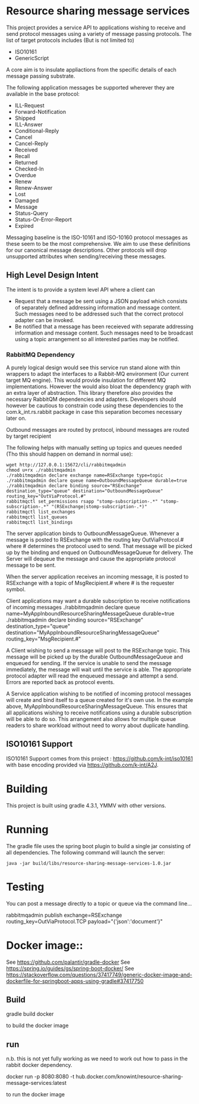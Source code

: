 # Resource sharing message services

This project provides a service API to applications wishing to receive and send protocol messages
using a variety of message passing protocols. The list of target protocols includes (But is not limited to)

* ISO10161
* GenericScript

A core aim is to insulate appliactions from the specific details of each message passing substrate.

The following application messages be supported wherever they are available in the base protocol:

* ILL-Request
* Forward-Notification
* Shipped
* ILL-Answer
* Conditional-Reply
* Cancel
* Cancel-Reply
* Received
* Recall
* Returned
* Checked-In
* Overdue
* Renew
* Renew-Answer
* Lost
* Damaged
* Message
* Status-Query
* Status-Or-Error-Report
* Expired

Messaging baseline is the ISO-10161 and ISO-10160 protocol messages as these seem to be the most comprehensive. We aim
to use these definitions for our canonical message descriptions. Other protocols will drop unsupported attributes
when sending/receiving these messages.

## High Level Design Intent

The intent is to provide a system level API where a client can 

* Request that a message be sent using a JSON payload which consists of separately defined addressing information and message content. Such messages need to be addressed such that the correct protocol adapter can be invoked.
* Be notified that a message has been receieved with separate addressing information and message content. Such messages need to be broadcast using a topic arrangement so all interested parties may be notified.

### RabbitMQ Dependency

A purely logical design would see this service run stand alone with thin wrappers to adapt the interfaces to a Rabbit-MQ environment (Our current target MQ engine). This would provide insulation for different
MQ implementations. However the would also bloat the dependency graph with an extra layer of abstraction. This library therefore also provides the necessary RabbitQM dependencies and adapters. Developers should however
be cautious to constrain code using these dependencies to the com.k_int.rs.rabbit package in case this separation becomes necessary later on.

Outbound messages are routed by protocol, inbound messages are routed by target recipient

The following helps with manually setting up topics and queues needed (Tho this should happen on demand in normal use):

    wget http://127.0.0.1:15672/cli/rabbitmqadmin
    chmod u+rx ./rabbitmqadmin
    ./rabbitmqadmin declare exchange name=RSExchange type=topic
    ./rabbitmqadmin declare queue name=OutboundMessageQueue durable=true
    ./rabbitmqadmin declare binding source="RSExchange" destination_type="queue" destination="OutboundMessageQueue" routing_key="OutViaProtocol.#"
    rabbitmqctl set_permissions rsapp "stomp-subscription-.*" "stomp-subscription-.*" "(RSExchange|stomp-subscription-.*)"
    rabbitmqctl list_exchanges
    rabbitmqctl list_queues
    rabbitmqctl list_bindings

The server application binds to OutboundMessageQueue. Whenever a message is posted to RSExchange with the routing key OutViaProtocol.# where # determines the
protocol used to send. That message will be picked up
by the binding and enqued on OutboundMessageQueue for delivery. The Server will dequeue the message and cause the appropriate protocol message to be sent.

When the server application receives an incoming message, it is posted to RSExchange with a topic of MsgRecipient.# where # is the requester symbol.

Client applications may want a durable subscription to receive notifications of incoming messages
    ./rabbitmqadmin declare queue name=MyAppInboundResourceSharingMessageQueue durable=true
    ./rabbitmqadmin declare binding source="RSExchange" destination_type="queue" destination="MyAppInboundResourceSharingMessageQueue" routing_key="MsgRecipient.#"

A Client wishing to send a message will post to the RSExchange topic. This message will be picked up by the durable OutboundMessageQueue and enqueued for sending. If the service is unable to send the message
immediately, the message will wait until the service is able. The appropriate protocol adapter will read the enqueued message and attempt a send. Errors are reported back as protocol events.

A Service application wishing to be notified of incoming protocol messages will create and bind itself to a queue created for it's own use. In the example above, MyAppInboundResourceSharingMessageQueue. This
ensures that all applications wishing to receive notifications using a durable subscription will be able to do so. This arrangement also allows for multiple queue readers to share workload without need to worry
about duplicate handling.

## ISO10161 Support

ISO10161 Support comes from this project : https://github.com/k-int/iso10161 with base encoding provided via https://github.com/k-int/A2J.

# Building

This project is built using gradle 4.3.1, YMMV with other versions.

# Running

The gradle file uses the spring boot plugin to build a single jar consisting of all dependencies. The following command will launch the server:

    java -jar build/libs/resource-sharing-message-services-1.0.jar


# Testing

You can post a message directly to a topic or queue via the command line...

rabbitmqadmin publish exchange=RSExchange routing_key=OutViaProtocol.TCP payload="{'json':'document'}"

# Docker image::

See https://github.com/palantir/gradle-docker
See https://spring.io/guides/gs/spring-boot-docker/
See https://stackoverflow.com/questions/37417749/generic-docker-image-and-dockerfile-for-springboot-apps-using-gradle#37417750

## Build

gradle build docker

to build the docker image

## run

n.b. this is not yet fully working as we need to work out how to pass in the rabbit docker dependency.

docker run -p 8080:8080 -t hub.docker.com/knowint/resource-sharing-message-services:latest

to run the docker image
